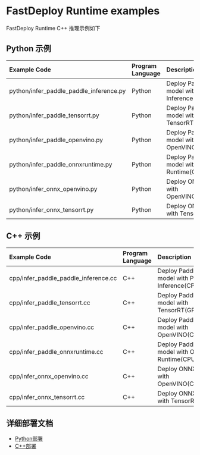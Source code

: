 # FastDeploy Runtime examples

FastDeploy Runtime C++ 推理示例如下

## Python 示例

| Example Code | Program Language | Description |
| :------- | :------- | :---- |
| python/infer_paddle_paddle_inference.py | Python | Deploy Paddle model with Paddle Inference(CPU/GPU) |
| python/infer_paddle_tensorrt.py | Python | Deploy Paddle model with TensorRT(GPU) |
| python/infer_paddle_openvino.py | Python | Deploy Paddle model with OpenVINO(CPU)  |
| python/infer_paddle_onnxruntime.py | Python | Deploy Paddle model with ONNX Runtime(CPU/GPU)  |
| python/infer_onnx_openvino.py | Python | Deploy ONNX model with OpenVINO(CPU) |
| python/infer_onnx_tensorrt.py | Python | Deploy ONNX model with TensorRT(GPU) |

## C++ 示例

| Example Code | Program Language | Description |
| :------- | :------- | :---- |
| cpp/infer_paddle_paddle_inference.cc | C++ | Deploy Paddle model with Paddle Inference(CPU/GPU) |
| cpp/infer_paddle_tensorrt.cc | C++ | Deploy Paddle model with TensorRT(GPU) |
| cpp/infer_paddle_openvino.cc | C++ | Deploy Paddle model with OpenVINO(CPU |
| cpp/infer_paddle_onnxruntime.cc | C++ | Deploy Paddle model with ONNX Runtime(CPU/GPU) |
| cpp/infer_onnx_openvino.cc | C++ | Deploy ONNX model with OpenVINO(CPU) |
| cpp/infer_onnx_tensorrt.cc | C++ | Deploy ONNX model with TensorRT(GPU) |

## 详细部署文档

- [Python部署](python)
- [C++部署](cpp)
